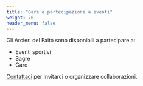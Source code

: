 ```yaml
---
title: "Gare e partecipazione a eventi"
weight: 70
header_menu: false
---
```

Gli Arcieri del Faito sono disponibili a partecipare a:
* Eventi sportivi
* Sagre
* Gare

[Contattaci](/#contatti) per invitarci o organizzare collaborazioni.  